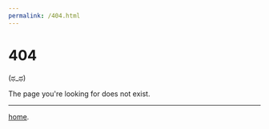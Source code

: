 ```yaml
---
permalink: /404.html
---
```


# 404

(ಥ_ಥ)

The page you're looking for does not exist. 


-----

[home](https://aaviator42.com).
